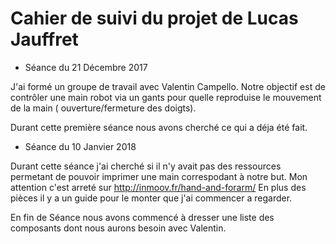 Cahier de suivi du projet de Lucas Jauffret
==
* Séance du 21 Décembre 2017

J'ai formé un groupe de travail avec Valentin Campello. 
Notre objectif est de contrôler une main robot via un gants pour quelle reproduise le mouvement de la main ( ouverture/fermeture des doigts).

Durant cette première séance nous avons cherché ce qui a déja été fait.


* Séance du 10 Janvier 2018

Durant cette séance j'ai cherché si il n'y avait pas des ressources permetant de pouvoir imprimer une main correspodant à notre but.
Mon attention c'est arreté sur http://inmoov.fr/hand-and-forarm/
En plus des pièces il y a un guide pour le monter que j'ai commencer a regarder.

En fin de Séance nous avons commencé à dresser une liste des composants dont nous aurons besoin avec Valentin.


